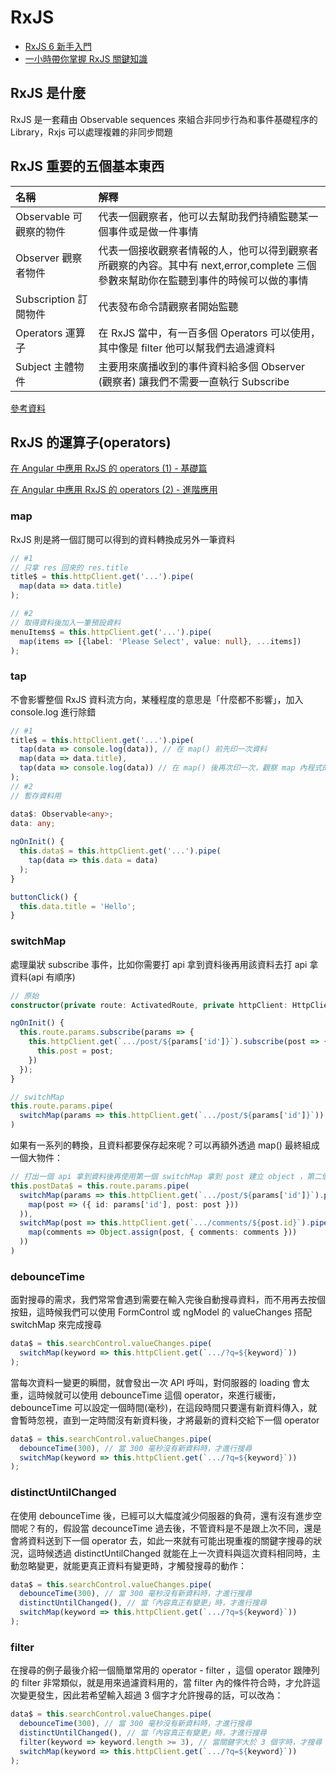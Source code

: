 # RxJS

+ [RxJS 6 新手入門]
+ [一小時帶你掌握 RxJS 關鍵知識]

## RxJS 是什麼

RxJS 是一套藉由 Observable sequences 來組合非同步行為和事件基礎程序的 Library，Rxjs 可以處理複雜的非同步問題

## RxJS 重要的五個基本東西

| 名稱 | 解釋 |
|:--|:-- |
| Observable 可觀察的物件 | 代表一個觀察者，他可以去幫助我們持續監聽某一個事件或是做一件事情 |
| Observer 觀察者物件 | 代表一個接收觀察者情報的人，他可以得到觀察者所觀察的內容。其中有 next,error,complete 三個參數來幫助你在監聽到事件的時候可以做的事情 |
| Subscription 訂閱物件 | 代表發布命令請觀察者開始監聽 |
| Operators 運算子 | 在 RxJS 當中，有一百多個 Operators 可以使用，其中像是 filter 他可以幫我們去過濾資料 |
| Subject 主體物件 | 主要用來廣播收到的事件資料給多個 Observer (觀察者) 讓我們不需要一直執行 Subscribe |

[參考資料]

## RxJS 的運算子(operators)

[在 Angular 中應用 RxJS 的 operators (1) - 基礎篇]

[在 Angular 中應用 RxJS 的 operators (2) - 進階應用]

### map

RxJS 則是將一個訂閱可以得到的資料轉換成另外一筆資料

```ts
// #1
// 只拿 res 回來的 res.title
title$ = this.httpClient.get('...').pipe(
  map(data => data.title)
);

// #2
// 取得資料後加入一筆預設資料
menuItems$ = this.httpClient.get('...').pipe(
  map(items => [{label: 'Please Select', value: null}, ...items])
);
```

### tap

不會影響整個 RxJS 資料流方向，某種程度的意思是「什麼都不影響」，加入 console.log 進行除錯

```ts
// #1
title$ = this.httpClient.get('...').pipe(
  tap(data => console.log(data)), // 在 map() 前先印一次資料
  map(data => data.title),
  tap(data => console.log(data)) // 在 map() 後再次印一次，觀察 map 內程式的結果
);
// #2
// 暫存資料用

data$: Observable<any>;
data: any;
  
ngOnInit() {
  this.data$ = this.httpClient.get('...').pipe(
    tap(data => this.data = data)
  );
}

buttonClick() {
  this.data.title = 'Hello';
}
```

### switchMap

處理巢狀 subscribe 事件，比如你需要打 api 拿到資料後再用該資料去打 api 拿資料(api 有順序)

```ts
// 原始
constructor(private route: ActivatedRoute, private httpClient: HttpClient) { }

ngOnInit() {
  this.route.params.subscribe(params => {
    this.httpClient.get(`.../post/${params['id']}`).subscribe(post => {
      this.post = post;
    })
  });
}

// switchMap
this.route.params.pipe(
  switchMap(params => this.httpClient.get(`.../post/${params['id']}`))
)

```

如果有一系列的轉換，且資料都要保存起來呢？可以再額外透過 map() 最終組成一個大物件：

```ts
// 打出一個 api 拿到資料後再使用第一個 switchMap 拿到 post 建立 object ，第二個拿到 comments 塞入 object 裡
this.postData$ = this.route.params.pipe(
  switchMap(params => this.httpClient.get(`.../post/${params['id']}`).pipe(
    map(post => ({ id: params['id'], post: post }))
  )),
  switchMap(post => this.httpClient.get(`.../comments/${post.id}`).pipe(
    map(comments => Object.assign(post, { comments: comments }))
  ))
)
```

### debounceTime

面對搜尋的需求，我們常常會遇到需要在輸入完後自動搜尋資料，而不用再去按個按鈕，這時候我們可以使用 FormControl 或 ngModel 的 valueChanges 搭配 switchMap 來完成搜尋

```ts
data$ = this.searchControl.valueChanges.pipe(
  switchMap(keyword => this.httpClient.get(`.../?q=${keyword}`))
);
```

當每次資料一變更的瞬間，就會發出一次 API 呼叫，對伺服器的 loading 會太重，這時候就可以使用 debounceTime 這個 operator，來進行緩衝，debounceTime 可以設定一個時間(毫秒)，在這段時間只要還有新資料傳入，就會暫時忽視，直到一定時間沒有新資料後，才將最新的資料交給下一個 operator

```ts
data$ = this.searchControl.valueChanges.pipe(
  debounceTime(300), // 當 300 毫秒沒有新資料時，才進行搜尋
  switchMap(keyword => this.httpClient.get(`.../?q=${keyword}`))
);
```

### distinctUntilChanged

在使用 debounceTime 後，已經可以大幅度減少伺服器的負荷，還有沒有進步空間呢？有的，假設當 decounceTime 過去後，不管資料是不是跟上次不同，還是會將資料送到下一個 operator 去，如此一來就有可能出現重複的關鍵字搜尋的狀況，這時候透過 distinctUntilChanged 就能在上一次資料與這次資料相同時，主動忽略變更，就能更真正資料有變更時，才觸發搜尋的動作：

```ts
data$ = this.searchControl.valueChanges.pipe(
  debounceTime(300), // 當 300 毫秒沒有新資料時，才進行搜尋
  distinctUntilChanged(), // 當「內容真正有變更」時，才進行搜尋
  switchMap(keyword => this.httpClient.get(`.../?q=${keyword}`))
);
```

### filter

在搜尋的例子最後介紹一個簡單常用的 operator - filter ，這個 operator 跟陣列的 filter 非常類似，就是用來過濾資料用的，當 filter 內的條件符合時，才允許這次變更發生，因此若希望輸入超過 3 個字才允許搜尋的話，可以改為：

```ts
data$ = this.searchControl.valueChanges.pipe(
  debounceTime(300), // 當 300 毫秒沒有新資料時，才進行搜尋
  distinctUntilChanged(), // 當「內容真正有變更」時，才進行搜尋
  filter(keyword => keyword.length >= 3), // 當關鍵字大於 3 個字時，才搜尋
  switchMap(keyword => this.httpClient.get(`.../?q=${keyword}`))
);
```

[RxJS 6 新手入門]: https://www.youtube.com/watch?v=BA1vSZwzkK8
[一小時帶你掌握 RxJS 關鍵知識]: https://www.youtube.com/watch?v=uEL0Fl-uWpc
[參考資料]: https://dotblogs.com.tw/leo_codespace/2017/05/12/133807
[在 Angular 中應用 RxJS 的 operators (1) - 基礎篇]: https://fullstackladder.dev/blog/2018/11/13/mastering-angular-29-angular-with-rxjs-basic/
[在 Angular 中應用 RxJS 的 operators (2) - 進階應用]: https://fullstackladder.dev/blog/2018/11/14/mastering-angular-30-angular-with-rxjs-advanced/
